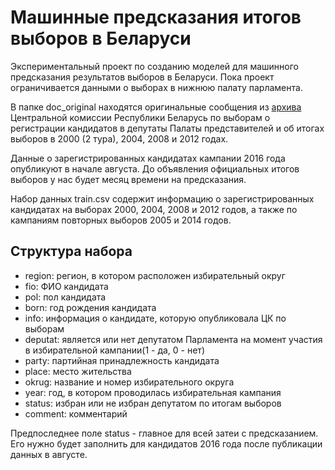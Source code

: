 # Машинные предсказания итогов выборов в Беларуси

Экспериментальный проект по созданию моделей для машинного предсказания результатов выборов в Беларуси. Пока проект ограничивается данными о выборах в нижнюю палату парламента.

В папке doc_original находятся оригинальные сообщения из [архива](http://rec.gov.by/ru/arhiv-vybory) Центральной комиссии Республики Беларусь по выборам о регистрации кандидатов в депутаты Палаты представителей и об итогах выборов в 2000 (2 тура), 2004, 2008 и 2012 годах.

Данные о зарегистрированных кандидатах кампании 2016 года опубликуют в начале августа. До объявления официальных итогов выборов у нас будет месяц времени на предсказания.

Набор данных train.csv содержит информацию о зарегистрированных кандидатах на выборах 2000, 2004, 2008 и 2012 годов, а также по кампаниям повторных выборов 2005 и 2014 годов.

## Структура набора

- region: регион, в котором расположен избирательный округ
- fio: ФИО кандидата
- pol: пол кандидата
- born: год рождения кандидата
- info: информация о кандидате, которую опубликовала ЦК по выборам
- deputat: является или нет депутатом Парламента на момент участия в
  избирательной кампании(1 - да, 0 - нет)
- party: партийная принадлежность кандидата
- place: место жительства
- okrug: название и номер избирательного округа
- year: год, в котором проводилась избирательная кампания
- status: избран или не избран депутатом по итогам выборов
- comment: комментарий

Предпоследнее поле status - главное для всей затеи с предсказанием. Его нужно будет заполнить для кандидатов 2016 года после публикации данных в августе.
